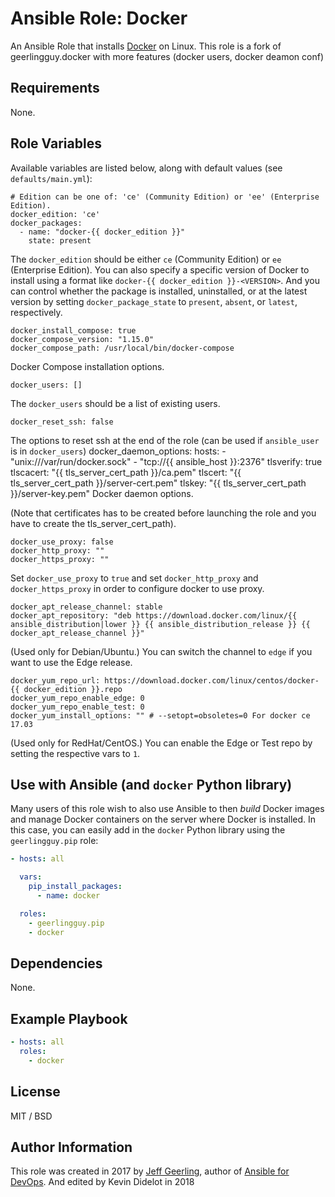 # Ansible Role: Docker

An Ansible Role that installs [Docker](https://www.docker.com) on Linux.
This role is a fork of geerlingguy.docker with more features (docker users, docker deamon conf)
## Requirements

None.

## Role Variables

Available variables are listed below, along with default values (see `defaults/main.yml`):

    # Edition can be one of: 'ce' (Community Edition) or 'ee' (Enterprise Edition).
    docker_edition: 'ce'
    docker_packages:
      - name: "docker-{{ docker_edition }}"
        state: present

The `docker_edition` should be either `ce` (Community Edition) or `ee` (Enterprise Edition). You can also specify a specific version of Docker to install using a format like `docker-{{ docker_edition }}-<VERSION>`. And you can control whether the package is installed, uninstalled, or at the latest version by setting `docker_package_state` to `present`, `absent`, or `latest`, respectively.

    docker_install_compose: true
    docker_compose_version: "1.15.0"
    docker_compose_path: /usr/local/bin/docker-compose

Docker Compose installation options.

    docker_users: []

The `docker_users` should be a list of existing users.

    docker_reset_ssh: false

The options to reset ssh at the end of the role (can be used if `ansible_user` is in `docker_users`)
    docker_daemon_options:
        hosts:
          - "unix:///var/run/docker.sock"
          - "tcp://{{ ansible_host }}:2376"
        tlsverify: true
        tlscacert: "{{ tls_server_cert_path }}/ca.pem"
        tlscert: "{{ tls_server_cert_path }}/server-cert.pem"
        tlskey: "{{ tls_server_cert_path }}/server-key.pem"
Docker daemon options.

(Note that certificates has to be created before launching the role and you have to create the tls_server_cert_path).

    docker_use_proxy: false
    docker_http_proxy: ""
    docker_https_proxy: ""

Set `docker_use_proxy` to `true` and set `docker_http_proxy` and `docker_https_proxy` in order to configure docker to use proxy.


    docker_apt_release_channel: stable
    docker_apt_repository: "deb https://download.docker.com/linux/{{ ansible_distribution|lower }} {{ ansible_distribution_release }} {{ docker_apt_release_channel }}"

(Used only for Debian/Ubuntu.) You can switch the channel to `edge` if you want to use the Edge release.

    docker_yum_repo_url: https://download.docker.com/linux/centos/docker-{{ docker_edition }}.repo
    docker_yum_repo_enable_edge: 0
    docker_yum_repo_enable_test: 0
    docker_yum_install_options: "" # --setopt=obsoletes=0 For docker ce 17.03

(Used only for RedHat/CentOS.) You can enable the Edge or Test repo by setting the respective vars to `1`.

## Use with Ansible (and `docker` Python library)

Many users of this role wish to also use Ansible to then _build_ Docker images and manage Docker containers on the server where Docker is installed. In this case, you can easily add in the `docker` Python library using the `geerlingguy.pip` role:

```yaml
- hosts: all

  vars:
    pip_install_packages:
      - name: docker

  roles:
    - geerlingguy.pip
    - docker
```

## Dependencies

None.

## Example Playbook

```yaml
- hosts: all
  roles:
    - docker
```

## License

MIT / BSD

## Author Information

This role was created in 2017 by [Jeff Geerling](https://www.jeffgeerling.com/), author of [Ansible for DevOps](https://www.ansiblefordevops.com/).
And edited by Kevin Didelot in 2018

